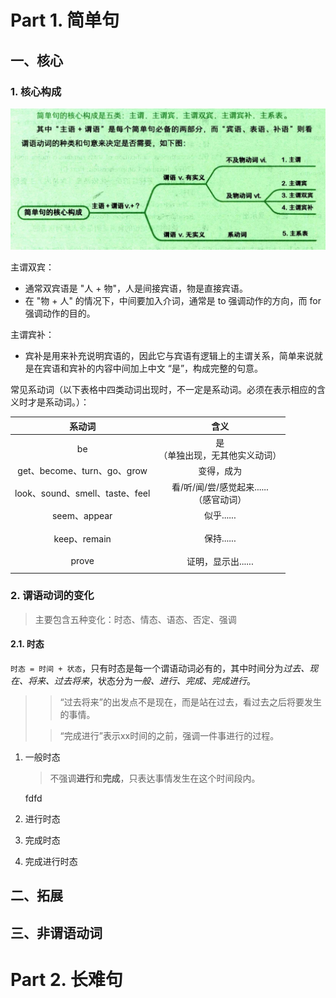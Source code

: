# Part 1. 简单句
## 一、核心
### 1. 核心构成 
![简单句的核心构成](./images/简单句的核心构成.png)

主谓双宾：
- 通常双宾语是 "人 + 物"，人是间接宾语，物是直接宾语。
- 在 "物 + 人" 的情况下，中间要加入介词，通常是 to 强调动作的方向，而 for 强调动作的目的。

主谓宾补：
- 宾补是用来补充说明宾语的，因此它与宾语有逻辑上的主谓关系，简单来说就是在宾语和宾补的内容中间加上中文 “是”，构成完整的句意。

常见系动词（以下表格中四类动词出现时，不一定是系动词。必须在表示相应的含义时才是系动词。）：

|                       系动词                         |                          含义                                 |
|                       :--:                           |                         :--:                                 |
|                        be                            |  是<br/>（单独出现，无其他实义动词）                            |
| get、become、turn、go、grow                           | 变得，成为                                                    |
| look、sound、smell、taste、feel                       | 看/听/闻/尝/感觉起来......<br/>（感官动词）                     |
| seem、appear <br/><br/> keep、remain <br/><br/> prove | 似乎...... <br/><br/> 保持...... <br/><br/> 证明，显示出...... |
|                                                       |                                                              |

### 2. 谓语动词的变化
> 主要包含五种变化：时态、情态、语态、否定、强调

#### 2.1. 时态
`时态 = 时间 + 状态`，只有时态是每一个谓语动词必有的，其中时间分为*过去、现在、将来、过去将来*，状态分为*一般、进行、完成、完成进行*。
>> “过去将来”的出发点不是现在，而是站在过去，看过去之后将要发生的事情。
>
>> “完成进行”表示xx时间的之前，强调一件事进行的过程。


1. 一般时态
    > 不强调**进行**和**完成**，只表达事情发生在这个时间段内。

    fdfd  
2. 进行时态

3. 完成时态

4. 完成进行时态







## 二、拓展

## 三、非谓语动词

# Part 2. 长难句